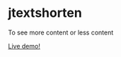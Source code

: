 jtextshorten
============

To see more content or less content

[Live demo!](http://kiprosh.github.io/jtextshorten/demo.html)
